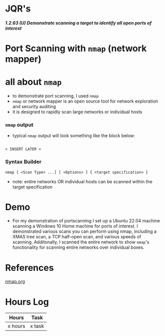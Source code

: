 # JQR's
##### 1.2.63 (U) Demonstrate scanning a target to identify all open ports of interest

# Port Scanning with `nmap` (network mapper)




# all about `nmap`

- to demonstrate port scanning, I used `nmap`
- `nmap` or network mapper is an open source tool for network exploration and security auditing
- it is designed to rapidly scan large networks or individual hosts


### `nmap` output

- typical `nmap` output will look something like the block below:
```

< INSERT LATER >

```

### Syntax Builder
`nmap [ <Scan Type> ...] [ <Options> ] { <target specification> }`
 - note: entire networks OR individual hosts can be scanned within the target specification

# Demo

- For my demonstration of portscanning I set up a Ubuntu 22.04 machine scanning a Windows 10 Home machine for ports of interest. I demonstrated various scans you can perform using nmap, including a XMAS tree scan, a TCP half-open scan, and various speeds of scanning. Additonally, I scanned the entire network to show `nmap`'s functionality for scanning entire networks over individual boxes.


# References
[nmap.org](https://nmap.org)

# Hours Log
| Hours | Task |
|-------|------|
| x hours | x task |
